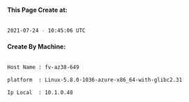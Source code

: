 
   
#### This Page Create at:

```bash

2021-07-24 - 10:45:06 UTC

```

#### Create By Machine:

```bash

Host Name : fv-az38-649

platform  : Linux-5.8.0-1036-azure-x86_64-with-glibc2.31

Ip Local  : 10.1.0.48

```

